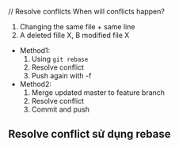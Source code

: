 // Resolve conflicts
When will conflicts happen?

1. Changing the same file + same line
2. A deleted fille X, B modified file X

- Method1:
  1. Using `git rebase`
  2. Resolve conflict
  3. Push again with -f
- Method2:
  1. Merge updated master to feature branch
  2. Resolve conflict
  3. Commit and push

## Resolve conflict sử dụng rebase

